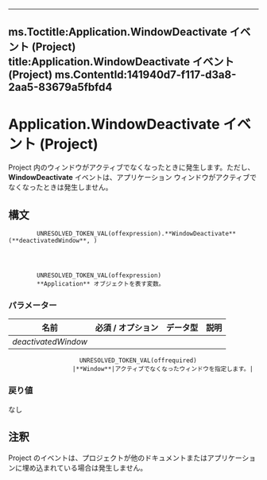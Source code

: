 

---
ms.Toctitle:Application.WindowDeactivate イベント (Project)
title:Application.WindowDeactivate イベント (Project)
ms.ContentId:141940d7-f117-d3a8-2aa5-83679a5fbfd4
---
# Application.WindowDeactivate イベント (Project)




Project 内のウィンドウがアクティブでなくなったときに発生します。ただし、**WindowDeactivate** イベントは、アプリケーション ウィンドウがアクティブでなくなったときは発生しません。

## 構文

            UNRESOLVED_TOKEN_VAL(offexpression).**WindowDeactivate**(**deactivatedWindow**, )




            UNRESOLVED_TOKEN_VAL(offexpression)
            **Application** オブジェクトを表す変数。

### パラメーター

|**名前**|**必須 / オプション**|**データ型**|**説明**|
|---|---|---|---|
|*deactivatedWindow*|
                        UNRESOLVED_TOKEN_VAL(offrequired)
                      |**Window**|アクティブでなくなったウィンドウを指定します。|



### 戻り値
なし





## 注釈
Project のイベントは、プロジェクトが他のドキュメントまたはアプリケーションに埋め込まれている場合は発生しません。






